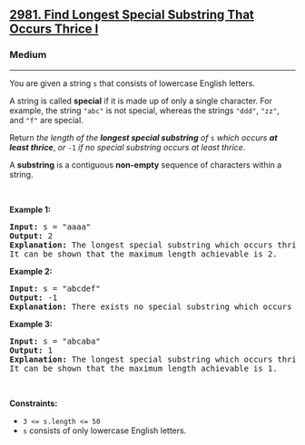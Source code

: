 <h2><a href="https://leetcode.com/problems/find-longest-special-substring-that-occurs-thrice-i/">2981. Find Longest Special Substring That Occurs Thrice I</a></h2><h3>Medium</h3><hr><div style="user-select: auto;"><p style="user-select: auto;">You are given a string <code style="user-select: auto;">s</code> that consists of lowercase English letters.</p>

<p style="user-select: auto;">A string is called <strong style="user-select: auto;">special</strong> if it is made up of only a single character. For example, the string <code style="user-select: auto;">"abc"</code> is not special, whereas the strings <code style="user-select: auto;">"ddd"</code>, <code style="user-select: auto;">"zz"</code>, and <code style="user-select: auto;">"f"</code> are special.</p>

<p style="user-select: auto;">Return <em style="user-select: auto;">the length of the <strong style="user-select: auto;">longest special substring</strong> of </em><code style="user-select: auto;">s</code> <em style="user-select: auto;">which occurs <strong style="user-select: auto;">at least thrice</strong></em>, <em style="user-select: auto;">or </em><code style="user-select: auto;">-1</code><em style="user-select: auto;"> if no special substring occurs at least thrice</em>.</p>

<p style="user-select: auto;">A <strong style="user-select: auto;">substring</strong> is a contiguous <strong style="user-select: auto;">non-empty</strong> sequence of characters within a string.</p>

<p style="user-select: auto;">&nbsp;</p>
<p style="user-select: auto;"><strong class="example" style="user-select: auto;">Example 1:</strong></p>

<pre style="user-select: auto;"><strong style="user-select: auto;">Input:</strong> s = "aaaa"
<strong style="user-select: auto;">Output:</strong> 2
<strong style="user-select: auto;">Explanation:</strong> The longest special substring which occurs thrice is "aa": substrings "<u style="user-select: auto;"><strong style="user-select: auto;">aa</strong></u>aa", "a<u style="user-select: auto;"><strong style="user-select: auto;">aa</strong></u>a", and "aa<u style="user-select: auto;"><strong style="user-select: auto;">aa</strong></u>".
It can be shown that the maximum length achievable is 2.
</pre>

<p style="user-select: auto;"><strong class="example" style="user-select: auto;">Example 2:</strong></p>

<pre style="user-select: auto;"><strong style="user-select: auto;">Input:</strong> s = "abcdef"
<strong style="user-select: auto;">Output:</strong> -1
<strong style="user-select: auto;">Explanation:</strong> There exists no special substring which occurs at least thrice. Hence return -1.
</pre>

<p style="user-select: auto;"><strong class="example" style="user-select: auto;">Example 3:</strong></p>

<pre style="user-select: auto;"><strong style="user-select: auto;">Input:</strong> s = "abcaba"
<strong style="user-select: auto;">Output:</strong> 1
<strong style="user-select: auto;">Explanation:</strong> The longest special substring which occurs thrice is "a": substrings "<u style="user-select: auto;"><strong style="user-select: auto;">a</strong></u>bcaba", "abc<u style="user-select: auto;"><strong style="user-select: auto;">a</strong></u>ba", and "abcab<u style="user-select: auto;"><strong style="user-select: auto;">a</strong></u>".
It can be shown that the maximum length achievable is 1.
</pre>

<p style="user-select: auto;">&nbsp;</p>
<p style="user-select: auto;"><strong style="user-select: auto;">Constraints:</strong></p>

<ul style="user-select: auto;">
	<li style="user-select: auto;"><code style="user-select: auto;">3 &lt;= s.length &lt;= 50</code></li>
	<li style="user-select: auto;"><code style="user-select: auto;">s</code> consists of only lowercase English letters.</li>
</ul>
</div>